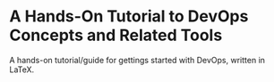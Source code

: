 # A Hands-On Tutorial to DevOps Concepts and Related Tools
A hands-on tutorial/guide for gettings started with DevOps, written in LaTeX.
